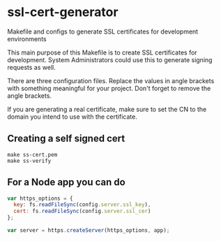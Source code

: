 ssl-cert-generator
==================

Makefile and configs to generate SSL certificates for development environments

This main purpose of this Makefile is to create SSL certificates for development. System Administrators could use this to generate signing requests as well.

There are three configuration files. Replace the values in angle brackets with something meaningful for your project. Don't forget to remove the angle brackets.

If you are generating a real certificate, make sure to set the CN to the domain you intend to use with the certificate.

Creating a self signed cert
---------------------------

```
make ss-cert.pem
make ss-verify
```

For a Node app you can do
-------------------------

```javascript
var https_options = {
  key: fs.readFileSync(config.server.ssl_key),
  cert: fs.readFileSync(config.server.ssl_cer)
};

var server = https.createServer(https_options, app);
```
